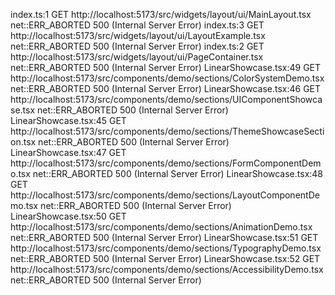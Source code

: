 index.ts:1  GET http://localhost:5173/src/widgets/layout/ui/MainLayout.tsx net::ERR_ABORTED 500 (Internal Server Error)
index.ts:3  GET http://localhost:5173/src/widgets/layout/ui/LayoutExample.tsx net::ERR_ABORTED 500 (Internal Server Error)
index.ts:2  GET http://localhost:5173/src/widgets/layout/ui/PageContainer.tsx net::ERR_ABORTED 500 (Internal Server Error)
LinearShowcase.tsx:49  GET http://localhost:5173/src/components/demo/sections/ColorSystemDemo.tsx net::ERR_ABORTED 500 (Internal Server Error)
LinearShowcase.tsx:46  GET http://localhost:5173/src/components/demo/sections/UIComponentShowcase.tsx net::ERR_ABORTED 500 (Internal Server Error)
LinearShowcase.tsx:45  GET http://localhost:5173/src/components/demo/sections/ThemeShowcaseSection.tsx net::ERR_ABORTED 500 (Internal Server Error)
LinearShowcase.tsx:47  GET http://localhost:5173/src/components/demo/sections/FormComponentDemo.tsx net::ERR_ABORTED 500 (Internal Server Error)
LinearShowcase.tsx:48  GET http://localhost:5173/src/components/demo/sections/LayoutComponentDemo.tsx net::ERR_ABORTED 500 (Internal Server Error)
LinearShowcase.tsx:50  GET http://localhost:5173/src/components/demo/sections/AnimationDemo.tsx net::ERR_ABORTED 500 (Internal Server Error)
LinearShowcase.tsx:51  GET http://localhost:5173/src/components/demo/sections/TypographyDemo.tsx net::ERR_ABORTED 500 (Internal Server Error)
LinearShowcase.tsx:52  GET http://localhost:5173/src/components/demo/sections/AccessibilityDemo.tsx net::ERR_ABORTED 500 (Internal Server Error)
